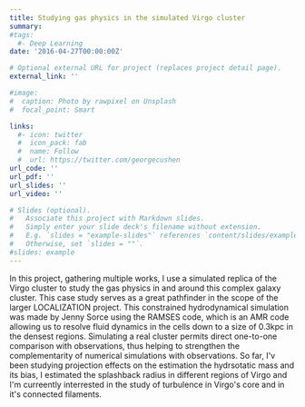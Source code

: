 ```yaml
---
title: Studying gas physics in the simulated Virgo cluster
summary: 
#tags:
  #- Deep Learning
date: '2016-04-27T00:00:00Z'

# Optional external URL for project (replaces project detail page).
external_link: ''

#image:
#  caption: Photo by rawpixel on Unsplash
#  focal_point: Smart

links:
  #- icon: twitter
  #  icon_pack: fab
  #  name: Follow
  #  url: https://twitter.com/georgecushen
url_code: ''
url_pdf: ''
url_slides: ''
url_video: ''

# Slides (optional).
#   Associate this project with Markdown slides.
#   Simply enter your slide deck's filename without extension.
#   E.g. `slides = "example-slides"` references `content/slides/example-slides.md`.
#   Otherwise, set `slides = ""`.
#slides: example
---
```


In this project, gathering multiple works, I use a simulated replica of the Virgo cluster to study the gas physics in and around this complex galaxy cluster. This case study serves as a great pathfinder in the scope of the larger LOCALIZATION project. This constrained hydrodynamical simulation was made by Jenny Sorce using the RAMSES code, which is an AMR code allowing us to resolve fluid dynamics in the cells down to a size of 0.3kpc in the densest regions. Simulating a real cluster permits direct one-to-one comparison with observations, thus helping to strengthen the complementarity of numerical simulations with observations. So far, I'v been studying projection effects on the estimation the hydrsotatic mass and its bias, I estimated the splashback radius in different regions of Virgo and I'm curreently interrested in the study of turbulence in Virgo's core and in it's connected filaments.

